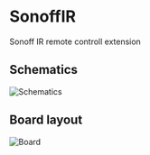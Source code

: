 # SonoffIR
Sonoff IR remote controll extension
## Schematics
![Schematics](https://raw.githubusercontent.com/altelch/SonoffIR/master/SonoffIR-Schematics.png)
## Board layout
![Board](https://raw.githubusercontent.com/altelch/SonoffIR/master/SonoffIR-Board.png)

